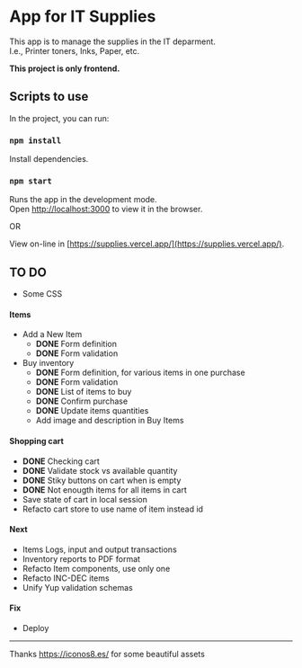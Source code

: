 # App for IT Supplies

This app is to manage the supplies in the IT deparment.\
I.e., Printer toners, Inks, Paper, etc.

**This project is only frontend.**

## Scripts to use

In the project, you can run:

### `npm install`

Install dependencies.

### `npm start`

Runs the app in the development mode.\
Open [http://localhost:3000](http://localhost:3000) to view it in the browser.

OR

View on-line in [https://supplies.vercel.app/](https://supplies.vercel.app/).

## TO DO

- Some CSS 

#### Items 

- Add a New Item
  - **DONE** Form definition
  - **DONE** Form validation
- Buy inventory
  - **DONE** Form definition, for various items in one purchase
  - **DONE** Form validation 
  - **DONE** List of items to buy
  - **DONE** Confirm purchase
  - **DONE** Update items quantities
  - Add image and description in Buy Items

#### Shopping cart

- **DONE** Checking cart
- **DONE** Validate stock vs available quantity 
- **DONE** Stiky buttons on cart when is empty
- **DONE** Not enougth items for all items in cart
- Save state of cart in local session
- Refacto cart store to use name of item instead id

#### Next
- Items Logs, input and output transactions
- Inventory reports to PDF format
- Refacto Item components, use only one
- Refacto INC-DEC items
- Unify Yup validation schemas
  
#### Fix

- Deploy

---

Thanks https://iconos8.es/ for some beautiful assets